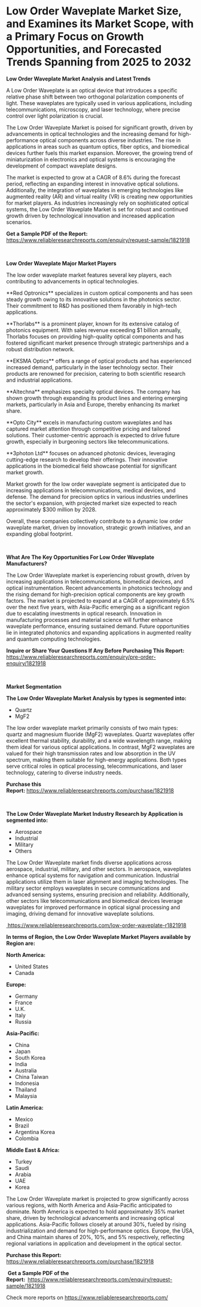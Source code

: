 <p><h1>Low Order Waveplate Market Size, and Examines its Market Scope, with a Primary Focus on Growth Opportunities, and Forecasted Trends Spanning from 2025 to 2032</h1></p><p><strong>Low Order Waveplate Market Analysis and Latest Trends</strong></p>
<p><p>A Low Order Waveplate is an optical device that introduces a specific relative phase shift between two orthogonal polarization components of light. These waveplates are typically used in various applications, including telecommunications, microscopy, and laser technology, where precise control over light polarization is crucial.</p><p>The Low Order Waveplate Market is poised for significant growth, driven by advancements in optical technologies and the increasing demand for high-performance optical components across diverse industries. The rise in applications in areas such as quantum optics, fiber optics, and biomedical devices further fuels this market expansion. Moreover, the growing trend of miniaturization in electronics and optical systems is encouraging the development of compact waveplate designs.</p><p>The market is expected to grow at a CAGR of 8.6% during the forecast period, reflecting an expanding interest in innovative optical solutions. Additionally, the integration of waveplates in emerging technologies like augmented reality (AR) and virtual reality (VR) is creating new opportunities for market players. As industries increasingly rely on sophisticated optical systems, the Low Order Waveplate Market is set for robust and continued growth driven by technological innovation and increased application scenarios.</p></p>
<p><strong>Get a Sample PDF of the Report:&nbsp;</strong> <a href="https://www.reliableresearchreports.com/enquiry/request-sample/1821918?utm_campaign=2294&utm_medium=2&utm_source=Github&utm_content=ia&utm_term=18022025&utm_id=low-order-waveplate">https://www.reliableresearchreports.com/enquiry/request-sample/1821918</a></p>
<p>&nbsp;</p>
<p><strong>Low Order Waveplate Major Market Players</strong></p>
<p><p>The low order waveplate market features several key players, each contributing to advancements in optical technologies. </p><p>**Red Optronics** specializes in custom optical components and has seen steady growth owing to its innovative solutions in the photonics sector. Their commitment to R&D has positioned them favorably in high-tech applications.</p><p>**Thorlabs** is a prominent player, known for its extensive catalog of photonics equipment. With sales revenue exceeding $1 billion annually, Thorlabs focuses on providing high-quality optical components and has fostered significant market presence through strategic partnerships and a robust distribution network.</p><p>**EKSMA Optics** offers a range of optical products and has experienced increased demand, particularly in the laser technology sector. Their products are renowned for precision, catering to both scientific research and industrial applications.</p><p>**Altechna** emphasizes specialty optical devices. The company has shown growth through expanding its product lines and entering emerging markets, particularly in Asia and Europe, thereby enhancing its market share.</p><p>**Opto City** excels in manufacturing custom waveplates and has captured market attention through competitive pricing and tailored solutions. Their customer-centric approach is expected to drive future growth, especially in burgeoning sectors like telecommunications.</p><p>**3photon Ltd** focuses on advanced photonic devices, leveraging cutting-edge research to develop their offerings. Their innovative applications in the biomedical field showcase potential for significant market growth.</p><p>Market growth for the low order waveplate segment is anticipated due to increasing applications in telecommunications, medical devices, and defense. The demand for precision optics in various industries underlines the sector's expansion, with projected market size expected to reach approximately $300 million by 2028.</p><p>Overall, these companies collectively contribute to a dynamic low order waveplate market, driven by innovation, strategic growth initiatives, and an expanding global footprint.</p></p>
<p>&nbsp;</p>
<p><strong>What Are The Key Opportunities For Low Order Waveplate Manufacturers?</strong></p>
<p><p>The Low Order Waveplate market is experiencing robust growth, driven by increasing applications in telecommunications, biomedical devices, and optical instrumentation. Recent advancements in photonics technology and the rising demand for high-precision optical components are key growth factors. The market is projected to expand at a CAGR of approximately 6.5% over the next five years, with Asia-Pacific emerging as a significant region due to escalating investments in optical research. Innovation in manufacturing processes and material science will further enhance waveplate performance, ensuring sustained demand. Future opportunities lie in integrated photonics and expanding applications in augmented reality and quantum computing technologies.</p></p>
<p><strong>Inquire or Share Your Questions If Any Before Purchasing This Report:</strong> <a href="https://www.reliableresearchreports.com/enquiry/pre-order-enquiry/1821918?utm_campaign=2294&utm_medium=2&utm_source=Github&utm_content=ia&utm_term=18022025&utm_id=low-order-waveplate">https://www.reliableresearchreports.com/enquiry/pre-order-enquiry/1821918</a></p>
<p>&nbsp;</p>
<p><strong>Market Segmentation</strong></p>
<p><strong>The Low Order Waveplate Market Analysis by types is segmented into:</strong></p>
<p><ul><li>Quartz</li><li>MgF2</li></ul></p>
<p><p>The low order waveplate market primarily consists of two main types: quartz and magnesium fluoride (MgF2) waveplates. Quartz waveplates offer excellent thermal stability, durability, and a wide wavelength range, making them ideal for various optical applications. In contrast, MgF2 waveplates are valued for their high transmission rates and low absorption in the UV spectrum, making them suitable for high-energy applications. Both types serve critical roles in optical processing, telecommunications, and laser technology, catering to diverse industry needs.</p></p>
<p><strong>Purchase this Report:&nbsp;</strong><a href="https://www.reliableresearchreports.com/purchase/1821918?utm_campaign=2294&utm_medium=2&utm_source=Github&utm_content=ia&utm_term=18022025&utm_id=low-order-waveplate">https://www.reliableresearchreports.com/purchase/1821918</a></p>
<p>&nbsp;</p>
<p><strong>The Low Order Waveplate Market Industry Research by Application is segmented into:</strong></p>
<p><ul><li>Aerospace</li><li>Industrial</li><li>Military</li><li>Others</li></ul></p>
<p><p>The Low Order Waveplate market finds diverse applications across aerospace, industrial, military, and other sectors. In aerospace, waveplates enhance optical systems for navigation and communication. Industrial applications utilize them in laser alignment and imaging technologies. The military sector employs waveplates in secure communications and advanced sensing systems, ensuring precision and reliability. Additionally, other sectors like telecommunications and biomedical devices leverage waveplates for improved performance in optical signal processing and imaging, driving demand for innovative waveplate solutions.</p></p>
<p><a href="https://www.reliableresearchreports.com/low-order-waveplate-r1821918?utm_campaign=2294&utm_medium=2&utm_source=Github&utm_content=ia&utm_term=18022025&utm_id=low-order-waveplate">&nbsp;https://www.reliableresearchreports.com/low-order-waveplate-r1821918</a></p>
<p><strong>In terms of Region, the Low Order Waveplate Market Players available by Region are:</strong></p>
<p>
    <p> <strong> North America: </strong>
        <ul>
            <li>United States</li>
            <li>Canada</li>
        </ul>
        </p> 
    <p> <strong> Europe: </strong>
        <ul>
            <li>Germany</li>
            <li>France</li>
            <li>U.K.</li>
            <li>Italy</li>
            <li>Russia</li>
        </ul>
        </p> 
    <p> <strong> Asia-Pacific: </strong>
        <ul>
            <li>China</li>
            <li>Japan</li>
            <li>South Korea</li>
            <li>India</li>
            <li>Australia</li>
            <li>China Taiwan</li>
            <li>Indonesia</li>
            <li>Thailand</li>
            <li>Malaysia</li>
        </ul>
        </p> 
    <p> <strong> Latin America: </strong>
        <ul>
            <li>Mexico</li>
            <li>Brazil</li>
            <li>Argentina Korea</li>
            <li>Colombia</li>
        </ul>
        </p> 
    <p> <strong> Middle East & Africa: </strong>
        <ul>
            <li>Turkey</li>
            <li>Saudi</li>
            <li>Arabia</li>
            <li>UAE</li>
            <li>Korea</li>
        </ul>
    </p>
    </p>
<p><p>The Low Order Waveplate market is projected to grow significantly across various regions, with North America and Asia-Pacific anticipated to dominate. North America is expected to hold approximately 35% market share, driven by technological advancements and increasing optical applications. Asia-Pacific follows closely at around 30%, fueled by rising industrialization and demand for high-performance optics. Europe, the USA, and China maintain shares of 20%, 10%, and 5% respectively, reflecting regional variations in application and development in the optical sector.</p></p>
<p><strong>Purchase this Report: </strong><a href="https://www.reliableresearchreports.com/purchase/1821918?utm_campaign=2294&utm_medium=2&utm_source=Github&utm_content=ia&utm_term=18022025&utm_id=low-order-waveplate">https://www.reliableresearchreports.com/purchase/1821918</a></p>
<p>&nbsp;<strong>Get a Sample PDF of the Report:&nbsp;&nbsp;</strong><a href="https://www.reliableresearchreports.com/enquiry/request-sample/1821918?utm_campaign=2294&utm_medium=2&utm_source=Github&utm_content=ia&utm_term=18022025&utm_id=low-order-waveplate">https://www.reliableresearchreports.com/enquiry/request-sample/1821918</a></p>
<p><strong></strong></p>
<p>Check more reports on <a href="https://www.reliableresearchreports.com/?utm_campaign=2294&utm_medium=2&utm_source=Github&utm_content=ia&utm_term=18022025&utm_id=low-order-waveplate">https://www.reliableresearchreports.com/</a></p>